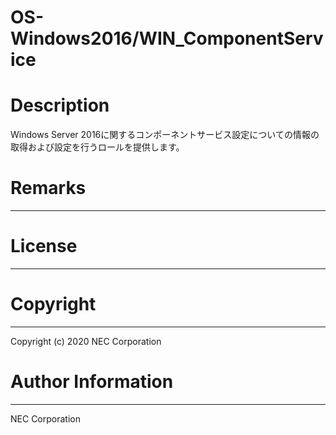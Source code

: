 OS-Windows2016/WIN_ComponentService
=======================================================
# Description
Windows Server 2016に関するコンポーネントサービス設定についての情報の取得および設定を行うロールを提供します。

# Remarks
-------

# License
-------

# Copyright
---------
Copyright (c) 2020 NEC Corporation

# Author Information
------------------
NEC Corporation

